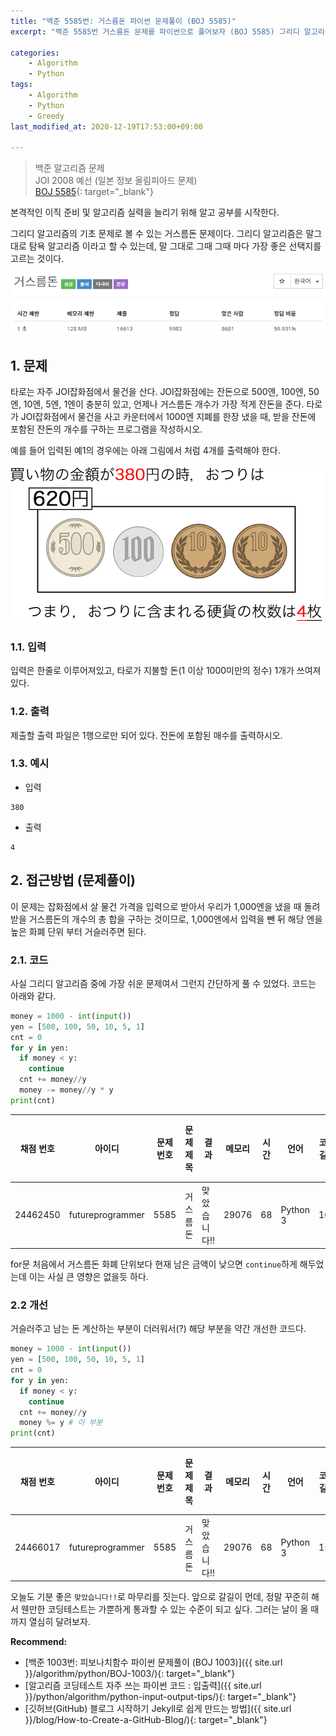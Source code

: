 ```yaml
---
title: "백준 5585번: 거스름돈 파이썬 문제풀이 (BOJ 5585)"
excerpt: "백준 5585번 거스름돈 문제를 파이썬으로 풀어보자 (BOJ 5585) 그리디 알고리즘 문제"

categories:
    - Algorithm
    - Python
tags:
    - Algorithm
    - Python
    - Greedy
last_modified_at: 2020-12-19T17:53:00+09:00

---
```

> 백준 알고리즘 문제  
> JOI 2008 예선 (일본 정보 올림피아드 문제)  
> [BOJ 5585](https://www.acmicpc.net/problem/5585){: target="_blank"}

본격적인 이직 준비 및 알고리즘 실력을 늘리기 위해 알고 공부를 시작한다.

그리디 알고리즘의 기초 문제로 볼 수 있는 거스름돈 문제이다. 그리디 알고리즘은 말그대로 탐욕 알고리즘 이라고 할 수 있는데, 말 그대로 그때 그때 마다 가장 좋은 선택지를 고르는 것이다.

![백준 5585](/assets/images/clipboard/BOJ_5585.png)  

## 1. 문제

타로는 자주 JOI잡화점에서 물건을 산다. JOI잡화점에는 잔돈으로 500엔, 100엔, 50엔, 10엔, 5엔, 1엔이 충분히 있고, 언제나 거스름돈 개수가 가장 적게 잔돈을 준다. 타로가 JOI잡화점에서 물건을 사고 카운터에서 1000엔 지폐를 한장 냈을 때, 받을 잔돈에 포함된 잔돈의 개수를 구하는 프로그램을 작성하시오.

예를 들어 입력된 예1의 경우에는 아래 그림에서 처럼 4개를 출력해야 한다.

![문제 예시](/assets/images/clipboard/5585-2.png)

### 1.1. 입력

입력은 한줄로 이루어져있고, 타로가 지불할 돈(1 이상 1000미만의 정수) 1개가 쓰여져있다.

### 1.2. 출력

제출할 출력 파일은 1행으로만 되어 있다. 잔돈에 포함된 매수를 출력하시오.

### 1.3. 예시

- 입력
```
380
```
- 출력
```
4
```

## 2. 접근방법 (문제풀이)

이 문제는 잡화점에서 살 물건 가격을 입력으로 받아서 우리가 1,000엔을 냈을 때 돌려 받을 거스름돈의 개수의 총 합을 구하는 것이므로, 1,000엔에서 입력을 뺀 뒤 해당 엔을 높은 화폐 단위 부터 거슬러주면 된다.

### 2.1. 코드
사실 그리디 알고리즘 중에 가장 쉬운 문제여서 그런지 간단하게 풀 수 있었다. 코드는 아래와 같다.

```python
money = 1000 - int(input())
yen = [500, 100, 50, 10, 5, 1]
cnt = 0
for y in yen:
  if money < y:
    continue
  cnt += money//y
  money -= money//y * y
print(cnt)

```

채점 번호 | 아이디 | 문제 번호 | 문제 제목 | 결과 | 메모리 | 시간 | 언어 | 코드 길이 | 제출한 시간
------|-----|-------|-------|----|-----|----|----|-------|-------
24462450 | futureprogrammer | 5585 | 거스름돈 | 맞았습니다!! | 29076 | 68 | Python 3 | 163 | 

for문 처음에서 거스름돈 화폐 단위보다 현재 남은 금액이 낮으면 `continue`하게 해두었는데 이는 사실 큰 영향은 없을듯 하다.

### 2.2 개선
거슬러주고 남는 돈 계산하는 부분이 더러워서(?) 해당 부분을 약간 개선한 코드다.
```python
money = 1000 - int(input())
yen = [500, 100, 50, 10, 5, 1]
cnt = 0
for y in yen:
  if money < y:
    continue
  cnt += money//y
  money %= y # 이 부분
print(cnt)

```

채점 번호 | 아이디 | 문제 번호 | 문제 제목 | 결과 | 메모리 | 시간 | 언어 | 코드 길이 | 제출한 시간
------|-----|-------|-------|----|-----|----|----|-------|-------
24466017 | futureprogrammer | 5585 | 거스름돈 | 맞았습니다!! | 29076 | 68 | Python 3 | 152 | 43분 전

오늘도 기분 좋은 `맞았습니다!!`로 마무리를 짓는다. 앞으로 갈길이 먼데, 정말 꾸준히 해서 웬만한 코딩테스트는 가뿐하게 통과할 수 있는 수준이 되고 싶다. 그러는 날이 올 때까지 열심히 달려보자.

**Recommend:**  
- [백준 1003번: 피보나치함수 파이썬 문제풀이 (BOJ 1003)]({{ site.url }}/algorithm/python/BOJ-1003/){: target="_blank"}
- [알고리즘 코딩테스트 자주 쓰는 파이썬 코드 : 입출력]({{ site.url }}/python/algorithm/python-input-output-tips/){: target="_blank"}
- [깃허브(GitHub) 블로그 시작하기 Jekyll로 쉽게 만드는 방법]({{ site.url }}/blog/How-to-Create-a-GitHub-Blog/){: target="_blank"}    